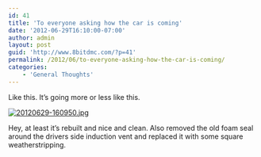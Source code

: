 ```yaml
---
id: 41
title: 'To everyone asking how the car is coming'
date: '2012-06-29T16:10:00-07:00'
author: admin
layout: post
guid: 'http://www.8bitdmc.com/?p=41'
permalink: /2012/06/to-everyone-asking-how-the-car-is-coming/
categories:
    - 'General Thoughts'
---
```


Like this. It’s going more or less like this.

[![20120629-160950.jpg](/assets/images2012/06/20120629-160950.jpg)](/assets/images2012/06/20120629-160950.jpg)

Hey, at least it’s rebuilt and nice and clean. Also removed the old foam seal around the drivers side induction vent and replaced it with some square weatherstripping.